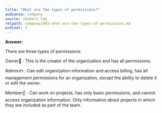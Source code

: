 ```yaml
---
title: "What are the types of permissions?"
audience: company
source: shakers_faq
relpath: company/003-what-are-the-types-of-permissions.md
ordinal: 3
---
```


**Answer:**

There are three types of permissions:

Owner💪 : This is the creator of the organization and has all permissions.

Admin✍️ : Can edit organization information and access billing, has all management permissions for an organization, except the ability to delete it or edit the owner.

Member☝️ : Can work on projects, has only basic permissions, and cannot access organization information. Only information about projects in which they are included as part of the team.
